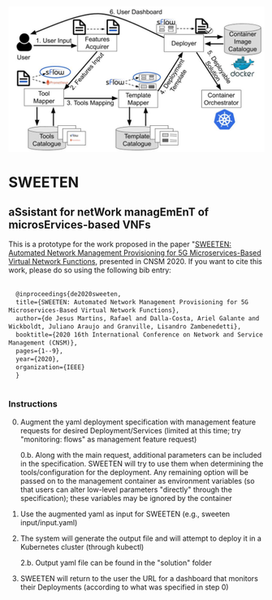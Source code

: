 ![](./architecture.jpg?raw=true "SWEETEN Architecture")

# SWEETEN
## aSsistant for netWork managEmEnT of microsErvices-based VNFs

This is a prototype for the work proposed in the paper "[SWEETEN: Automated Network Management Provisioning for 5G Microservices-Based Virtual Network Functions](https://ieeexplore.ieee.org/abstract/document/9269063), presented in CNSM 2020. If you want to cite this work, please do so using the following bib entry:

<pre>
    <code>
  @inproceedings{de2020sweeten,
  title={SWEETEN: Automated Network Management Provisioning for 5G Microservices-Based Virtual Network Functions},
  author={de Jesus Martins, Rafael and Dalla-Costa, Ariel Galante and Wickboldt, Juliano Araujo and Granville, Lisandro Zambenedetti},
  booktitle={2020 16th International Conference on Network and Service Management (CNSM)},
  pages={1--9},
  year={2020},
  organization={IEEE}
  }
    </code>
</pre>

### Instructions
0. Augment the yaml deployment specification with management feature requests for desired Deployment/Services (limited at this time; try "monitoring: flows" as management feature request)

    0.b. Along with the main request, additional parameters can be included in the specification. SWEETEN will try to use them when determining the tools/configuration for the deployment. Any remaining option will be passed on to the management container as environment variables (so that users can alter low-level parameters "directly" through the specification); these variables may be ignored by the container

1. Use the augmented yaml as input for SWEETEN (e.g., sweeten input/input.yaml)

2. The system will generate the output file and will attempt to deploy it in a Kubernetes cluster (through kubectl)

    2.b. Output yaml file can be found in the "solution" folder

3. SWEETEN will return to the user the URL for a dashboard that monitors their Deployments (according to what was specified in step 0)
